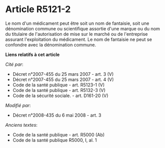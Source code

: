 # Article R5121-2

Le nom d'un médicament peut être soit un nom de fantaisie, soit une dénomination commune ou scientifique assortie d'une
marque ou du nom du titulaire de l'autorisation de mise sur le marché ou de l'entreprise assurant l'exploitation du
médicament. Le nom de fantaisie ne peut se confondre avec la dénomination commune.

**Liens relatifs à cet article**

_Cité par_:

  - Décret n°2007-455 du 25 mars 2007 - art. 3 (V)
  - Décret n°2007-455 du 25 mars 2007 - art. 4 (V)
  - Code de la santé publique - art. R5123-1 (V)
  - Code de la santé publique - art. R5132-3 (V)
  - Code de la sécurité sociale. - art. D161-20 (V)

_Modifié par_:

  - Décret n°2008-435 du 6 mai 2008 - art. 3

_Anciens textes_:

  - Code de la santé publique - art. R5000 (Ab)
  - Code de la santé publique R5000, I, al. 1
